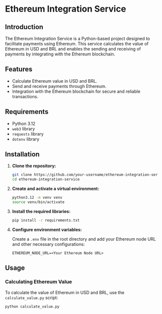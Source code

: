 # Ethereum Integration Service

## Introduction

The Ethereum Integration Service is a Python-based project designed to facilitate payments using Ethereum. This service calculates the value of Ethereum in USD and BRL and enables the sending and receiving of payments by integrating with the Ethereum blockchain.

## Features

- Calculate Ethereum value in USD and BRL.
- Send and receive payments through Ethereum.
- Integration with the Ethereum blockchain for secure and reliable transactions.

## Requirements

- Python 3.12
- `web3` library
- `requests` library
- `dotenv` library

## Installation

1. **Clone the repository:**

    ```bash
    git clone https://github.com/your-username/ethereum-integration-service.git
    cd ethereum-integration-service
    ```

2. **Create and activate a virtual environment:**

    ```bash
    python3.12 -m venv venv
    source venv/bin/activate
    ```

3. **Install the required libraries:**

    ```bash
    pip install -r requirements.txt
    ```

4. **Configure environment variables:**

    Create a `.env` file in the root directory and add your Ethereum node URL and other necessary configurations:

    ```env
    ETHEREUM_NODE_URL=<Your Ethereum Node URL>
    ```

## Usage

### Calculating Ethereum Value

To calculate the value of Ethereum in USD and BRL, use the `calculate_value.py` script:

```bash
python calculate_value.py
